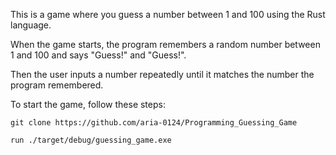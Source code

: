 This is a game where you guess a number between 1 and 100 using the Rust language.

When the game starts, the program remembers a random number between 1 and 100 and says "Guess!" and "Guess!".

Then the user inputs a number repeatedly until it matches the number the program remembered.

To start the game, follow these steps:

```
git clone https://github.com/aria-0124/Programming_Guessing_Game

run ./target/debug/guessing_game.exe
```
